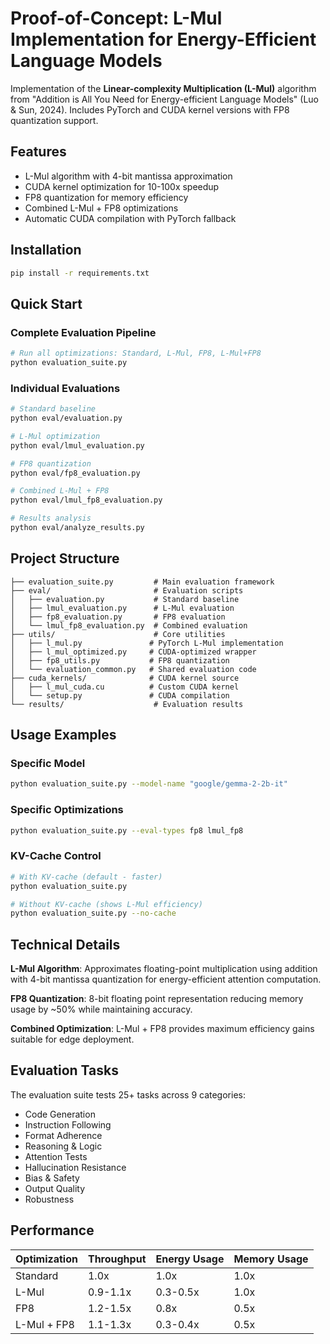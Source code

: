 # Proof-of-Concept: L-Mul Implementation for Energy-Efficient Language Models

Implementation of the **Linear-complexity Multiplication (L-Mul)** algorithm from "Addition is All You Need for Energy-efficient Language Models" (Luo & Sun, 2024). Includes PyTorch and CUDA kernel versions with FP8 quantization support.

## Features

- L-Mul algorithm with 4-bit mantissa approximation
- CUDA kernel optimization for 10-100x speedup
- FP8 quantization for memory efficiency
- Combined L-Mul + FP8 optimizations
- Automatic CUDA compilation with PyTorch fallback

## Installation

```bash
pip install -r requirements.txt
```

## Quick Start

### Complete Evaluation Pipeline
```bash
# Run all optimizations: Standard, L-Mul, FP8, L-Mul+FP8
python evaluation_suite.py
```

### Individual Evaluations
```bash
# Standard baseline
python eval/evaluation.py

# L-Mul optimization
python eval/lmul_evaluation.py

# FP8 quantization
python eval/fp8_evaluation.py

# Combined L-Mul + FP8
python eval/lmul_fp8_evaluation.py

# Results analysis
python eval/analyze_results.py
```

## Project Structure

```
├── evaluation_suite.py         # Main evaluation framework
├── eval/                       # Evaluation scripts
│   ├── evaluation.py           # Standard baseline
│   ├── lmul_evaluation.py      # L-Mul evaluation
│   ├── fp8_evaluation.py       # FP8 evaluation
│   └── lmul_fp8_evaluation.py  # Combined evaluation
├── utils/                      # Core utilities
│   ├── l_mul.py               # PyTorch L-Mul implementation
│   ├── l_mul_optimized.py     # CUDA-optimized wrapper
│   ├── fp8_utils.py           # FP8 quantization
│   └── evaluation_common.py   # Shared evaluation code
├── cuda_kernels/              # CUDA kernel source
│   ├── l_mul_cuda.cu          # Custom CUDA kernel
│   └── setup.py               # CUDA compilation
└── results/                    # Evaluation results
```

## Usage Examples

### Specific Model
```bash
python evaluation_suite.py --model-name "google/gemma-2-2b-it"
```

### Specific Optimizations
```bash
python evaluation_suite.py --eval-types fp8 lmul_fp8
```

### KV-Cache Control
```bash
# With KV-cache (default - faster)
python evaluation_suite.py

# Without KV-cache (shows L-Mul efficiency)
python evaluation_suite.py --no-cache
```

## Technical Details

**L-Mul Algorithm**: Approximates floating-point multiplication using addition with 4-bit mantissa quantization for energy-efficient attention computation.

**FP8 Quantization**: 8-bit floating point representation reducing memory usage by ~50% while maintaining accuracy.

**Combined Optimization**: L-Mul + FP8 provides maximum efficiency gains suitable for edge deployment.

## Evaluation Tasks

The evaluation suite tests 25+ tasks across 9 categories:
- Code Generation
- Instruction Following  
- Format Adherence
- Reasoning & Logic
- Attention Tests
- Hallucination Resistance
- Bias & Safety
- Output Quality
- Robustness

## Performance

| Optimization | Throughput | Energy Usage | Memory Usage |
|--------------|------------|--------------|--------------|
| Standard     | 1.0x       | 1.0x         | 1.0x         |
| L-Mul        | 0.9-1.1x   | 0.3-0.5x     | 1.0x         |
| FP8          | 1.2-1.5x   | 0.8x         | 0.5x         |
| L-Mul + FP8  | 1.1-1.3x   | 0.3-0.4x     | 0.5x         |